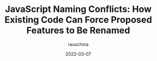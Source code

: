 ---
author: rauschma
date: 2022-03-07
draft: true
tags:
  - javascript
  - naming
  - refactoring
target_url: https://2ality.com/2022/03/naming-conflicts.html
title: "JavaScript Naming Conflicts: How Existing Code Can Force Proposed Features to Be Renamed"
---